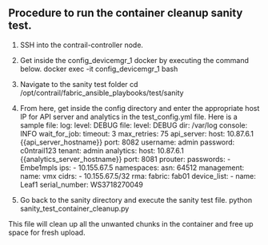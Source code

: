 ## Procedure to run the container cleanup sanity test.
1. SSH into the contrail-controller node.
2. Get inside the config_devicemgr_1 docker by executing the command below.
    docker exec -it config_devicemgr_1 bash
3. Navigate to the sanity test folder
    cd /opt/contrail/fabric_ansible_playbooks/test/sanity
4. From here, get inside the config directory and enter the appropriate host IP for API server and analytics in the test_config.yml file.
   Here is a sample file: 
                    log:
                    level: DEBUG
                    file:
                        level: DEBUG
                        dir: /var/log
                    console: INFO
                    wait_for_job:
                    timeout: 3
                    max_retries: 75
                    api_server:
                    host: 10.87.6.1 {{api_server_hostname}}
                    port: 8082
                    username: admin
                    password: c0ntrail123
                    tenant: admin
                    analytics:
                    host: 10.87.6.1 {{analytics_server_hostname}}
                    port: 8081
                    prouter:
                    passwords:
                        - Embe1mpls
                    ips:
                        - 10.155.67.5
                    namespaces:
                    asn: 64512
                    management:
                        name: vmx
                        cidrs:
                        - 10.155.67.5/32
                    rma:
                    fabric: fab01
                    device_list:
                        - name: Leaf1
                        serial_number: WS3718270049

5. Go back to the sanity directory and execute the sanity test file.
    python sanity_test_container_cleanup.py

This file will clean up all the unwanted chunks in the container and free up space for fresh upload.
